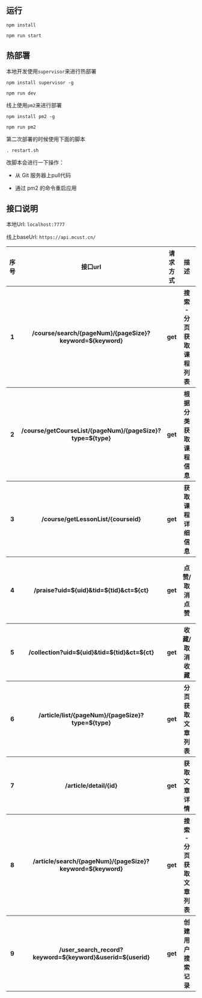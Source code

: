 ## 运行

`npm install`

`npm run start`

## 热部署

本地开发使用`supervisor`来进行热部署

`npm install supervisor -g`

`npm run dev`

线上使用`pm2`来进行部署

`npm install pm2 -g`

`npm run pm2`

第二次部署的时候使用下面的脚本

`. restart.sh`

改脚本会进行一下操作：

- 从 Git 服务器上pull代码

- 通过 pm2 的命令重启应用



## 接口说明

本地Url: `localhost:7777`


线上baseUrl: `https://api.mcust.cn/`

<table>
        <tr>
            <th>序号</th>
            <th>接口url</th>
            <th>请求方式</th>
            <th>描述</th>
            <th>其他</th>
            <th>线上示例</th>
        </tr>
        <tr>
            <th>1</th>
            <th>/course/search/{pageNum}/{pageSize}?keyword=${keyword}</th>
            <th>get</th>
            <th>搜索 - 分页获取课程列表</th>
            <th>keyword - 关键词</th>
            <th><a href="https://api.mcust.cn/course/search/1/5?keyword=python">获取python相关的课程</a></th>
        </tr>
        <tr>
            <th>2</th>
            <th>/course/getCourseList/{pageNum}/{pageSize}?type=${type}</th>
            <th>get</th>
            <th>根据分类获取课程信息</th>
            <th>type - 分类</th>
            <th><a href="https://api.mcust.cn/course/getCourseList/1/5?type=python">获取类别为python的课程</a></th>
        </tr>
        <tr>
            <th>3</th>
            <th>/course/getLessonList/{courseid}</th>
            <th>get</th>
            <th>获取课程详细信息</th>
            <th></th>
            <th><a href="https://api.mcust.cn/course/getLessonList/395">获取id为395的课程详情</a></th>
        </tr>
        <tr>
            <th>4</th>
            <th>/praise?uid=${uid}&tid=${tid}&ct=${ct}</th>
            <th>get</th>
            <th>点赞/取消点赞</th>
            <th>uid [用户id]  tid [文章或者视频的id]  ct [content_type 1-视频 2-文章]</th>
            <th><a href="https://api.mcust.cn/praise?uid=1&tid=1&ct=2">uid为1的用户给id为1的文章点赞或者取消点赞</a></th>
        </tr>
        <tr>
            <th>5</th>
            <th>/collection?uid=${uid}&tid=${tid}&ct=${ct}</th>
            <th>get</th>
            <th>收藏/取消收藏</th>
            <th>uid [用户id]  tid [文章或者视频的id]  ct [content_type 1-视频 2-文章]</th>
            <th><a href="https://api.mcust.cn/collection?uid=1&tid=1&ct=2">uid为1的用户收藏/取消收藏id为1的文章</a></th>
        </tr>
        <tr>
            <th>6</th>
            <th>/article/list/{pageNum}/{pageSize}?type=${type}</th>
            <th>get</th>
            <th>分页获取文章列表</th>
            <th>pageNum 页数  pageSize 条数  type 类型[web/java/python]</th>
            <th><a href="https://api.mcust.cn/article/detail/1">获取文章id为1的详细信息</a></th>
        </tr>
        <tr>
            <th>7</th>
            <th>/article/detail/{id}</th>
            <th>get</th>
            <th>获取文章详情</th>
            <th>id 文章id</th>
            <th><a href="https://api.mcust.cn/article/list/1/10?type=web">获取10条type为web的文章列表</a></th>
        </tr>
        <tr>
            <th>8</th>
            <th>/article/search/{pageNum}/{pageSize}?keyword=${keyword}</th>
            <th>get</th>
            <th>搜索 - 分页获取文章列表</th>
            <th>keyword - 关键词</th>
            <th><a href="https://api.mcust.cn/article/search/1/5?keyword=python">获取python相关的文章</a></th>
        </tr>
        <tr>
            <th>9</th>
            <th>/user_search_record?keyword=${keyword}&userid=${userid}</th>
            <th>get</th>
            <th>创建用户搜索记录</th>
            <th>keyword - 关键词  userid - 用户id</th>
            <th><a href="https://api.mcust.cn/user_search_record?keyword=python">创建用户搜索记录</a></th>
        </tr>
    </table>

